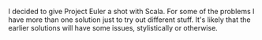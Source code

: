 I decided to give Project Euler a shot with Scala. For some of the problems I have more than one solution just to try out different stuff. It's likely that the earlier solutions will have some issues, stylistically or otherwise.
